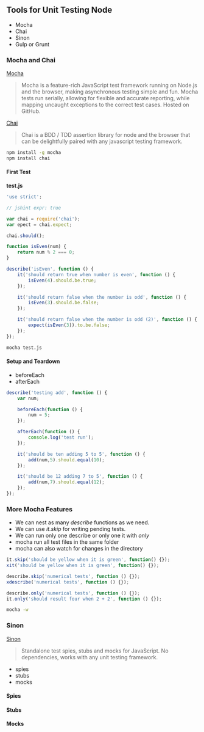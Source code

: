 ## Tools for Unit Testing Node

* Mocha
* Chai
* Sinon
* Gulp or Grunt

### Mocha and Chai

[Mocha](https://mochajs.org/)

>Mocha is a feature-rich JavaScript test framework running on Node.js and the browser, making asynchronous testing simple and fun. Mocha tests run serially, allowing for flexible and accurate reporting, while mapping uncaught exceptions to the correct test cases. Hosted on GitHub.

[Chai](http://chaijs.com/)

> Chai is a BDD / TDD assertion library for node and the browser that can be delightfully paired with any javascript testing framework.

```bash
npm install -g mocha
npm install chai
```

#### First Test

**test.js**

```javascript
'use strict';

// jshint expr: true

var chai = require('chai');
var epect = chai.expect;

chai.should();

function isEven(num) {
	return num % 2 === 0;
}

describe('isEven', function () {
	it('should return true when number is even', function () {
		isEven(4).should.be.true;
	});

	it('should return false when the number is odd', function () {
		isEven(3).should.be.false;
	});

	it('should return false when the number is odd (2)', function () {
		expect(isEven(3)).to.be.false;
	});
});
```

```bash
mocha test.js
```

#### Setup and Teardown

* beforeEach
* afterEach

```javascript
describe('testing add', function () {
	var num;

	beforeEach(function () {
		num = 5;
	});

	afterEach(function () {
		console.log('test run');
	});

	it('should be ten adding 5 to 5', function () {
		add(num,5).should.equal(10);
	});

	it('should be 12 adding 7 to 5', function () {
		add(num,7).should.equal(12);
	});
});
```

### More Mocha Features

* We can nest as many *describe* functions as we need.
* We can use *it.skip* for writing pending tests.
* We can run only one describe or only one it with *only*
* mocha run all test files in the same folder
* mocha can also watch for changes in the directory

```javascript
it.skip('should be yellow when it is green', function() {});
xit('should be yellow when it is green', function() {});
```

```javascript
describe.skip('numerical tests', function () {});
xdescribe('numerical tests', function () {});
```

```javascript
describe.only('numerical tests', function () {});
it.only('should result four when 2 + 2', function () {});
```

```bash
mocha -w
```

### Sinon

[Sinon](http://sinonjs.org/)

> Standalone test spies, stubs and mocks for JavaScript. No dependencies, works with any unit testing framework.

* spies
* stubs
* mocks

#### Spies

#### Stubs

#### Mocks
